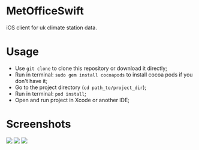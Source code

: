 # MetOfficeSwift
iOS client for uk climate station data.

# Usage
- Use `git clone` to clone this repository or download it directly;
- Run in terminal: `sudo gem install cocoapods` to install cocoa pods if you don't have it;
- Go to the project directory (`cd path_to/project_dir`);
- Run in terminal: `pod install`;
- Open and run project in Xcode or another IDE;

# Screenshots
![](https://github.com/moodygoody/MetOfficeSwift/blob/master/Screenshots/Screenshot_1.png)
![](https://github.com/moodygoody/MetOfficeSwift/blob/master/Screenshots/Screenshot_2.png)
![](https://github.com/moodygoody/MetOfficeSwift/blob/master/Screenshots/Screenshot_3.png)
